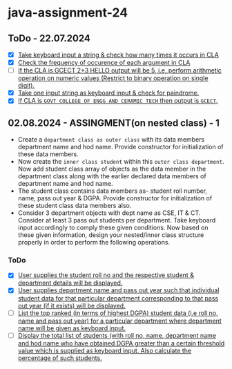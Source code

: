 # java-assignment-24

## ToDo - 22.07.2024

- [x] [Take keyboard input a string & check how many times it occurs in CLA](./22.07.2024/1/Main.java)
- [x] [Check the frequency of occurence of each argument in CLA](./22.07.2024/2/Main.java)
- [ ] [If the CLA is GCECT 2+3 HELLO output will be 5, i.e, perform arithmetic operation on numeric values (Restrict to binary operation on single digit).]()
- [x] [Take one input string as keyboard input & check for paindrome.](./22.07.2024/4/Main.java)
- [x] [If CLA is `GOVT COLLEGE OF ENGG AND CERAMIC TECH` then output is `GCECT`.](./22.07.2024/5/Main.java)

## 02.08.2024 - ASSINGMENT(on nested class) - 1

- Create a `department class as outer class` with its data members department name and hod name. Provide constructor for initialization of these data members.
- Now create the `inner class student` within this `outer class department`. Now add student class array of objects as the data member in the department class along with the earlier declared data members of department name and hod name.
- The student class contains data members as- student roll number, name, pass out year & DGPA. Provide constructor for initialization of these student class data members also.
- Consider 3 department objects with dept name as CSE, IT & CT. Consider at least 3 pass out students per department. Take keyboard input accordingly to comply these given conditions. Now based on these given information, design your nested/inner class structure properly in order to perform the following operations.

### ToDo

- [x] [User supplies the student roll no and the respective student & department details will be displayed.](./02.08.2024/)
- [x] [User supplies department name and pass out year such that individual student data for that particular department corresponding to that pass out year (if it exists) will be displayed.](./02.08.2024/)
- [ ] [List the top ranked (in terms of highest DGPA) student data (i.e roll no, name and pass out year) for a particular department where department name will be given as keyboard input.]()
- [ ] [Display the total list of students (with roll no, name, department name and hod name who have obtained DGPA greater than a certain threshold value which is supplied as keyboard input. Also calculate the percentage of such students.]()
